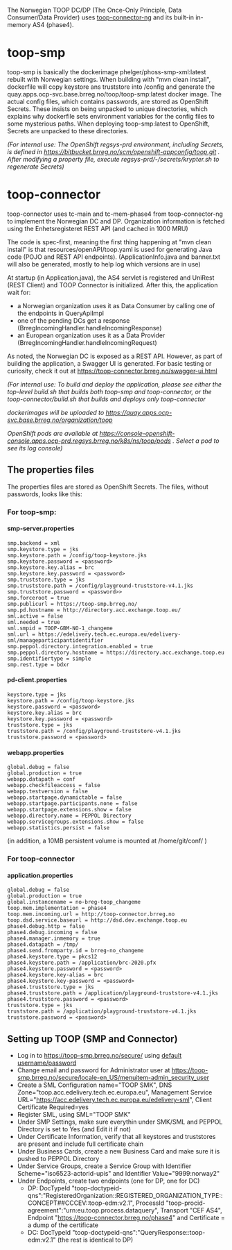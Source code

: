 The Norwegian TOOP DC/DP (The Once-Only Principle, Data Consumer/Data Provider) uses [toop-connector-ng](https://github.com/TOOP4EU/toop-connector-ng) and its built-in in-memory AS4 (phase4).

# toop-smp
toop-smp is basically the dockerimage phelger/phoss-smp-xml:latest rebuilt with Norwegian settings.
When building with "mvn clean install", dockerfile will copy keystore ans truststore into /config and generate the quay.apps.ocp-svc.base.brreg.no/toop/toop-smp:latest docker image. The actual config files, which contains passwords, are stored as OpenShift Secrets. These insists on being unpacked to unique directories, which explains why dockerfile sets environment variables for the config files to some mysterious paths. When deploying toop-smp:latest to OpenShift, Secrets are unpacked to these directories.

_(For internal use: The OpenShift regsys-prd environment, including Secrets, is defined in https://bitbucket.brreg.no/scm/openshift-appconfig/toop.git . After modifying a property file, execute regsys-prd/-/secrets/krypter.sh to regenerate Secrets)_

# toop-connector
toop-connector uses tc-main and tc-mem-phase4 from toop-connector-ng to implement the Norwegian DC and DP. Organization information is fetched using the Enhetsregisteret REST API (and cached in 1000 MRU)

The code is spec-first, meaning the first thing happening at "mvn clean install" is that resources/openAPI/toop.yaml is used for generating Java code (POJO and REST API endpoints). (ApplicationInfo.java and banner.txt will also be generated, mostly to help log which versions are in use)

At startup (in Application.java), the AS4 servlet is registered and UniRest (REST Client) and TOOP Connector is initialized. After this, the application wait for:
- a Norwegian organization uses it as Data Consumer by calling one of the endpoints in QueryApiImpl
- one of the pending DCs get a response (BrregIncomingHandler.handleIncomingResponse)
- an European organization uses it as a Data Provider (BrregIncomingHandler.handleIncomingRequest)

As noted, the Norwegian DC is exposed as a REST API. However, as part of building the application, a Swagger UI is generated. For basic testing or curiosity, check it out at https://toop-connector.brreg.no/swagger-ui.html

_(For internal use: To build and deploy the application, please see either the top-level build.sh that builds both toop-smp and toop-connector, or the toop-connector/build.sh that builds and deploys only toop-connector_

_dockerimages will be uploaded to https://quay.apps.ocp-svc.base.brreg.no/organization/toop_

_OpenShift pods are available at https://console-openshift-console.apps.ocp-prd.regsys.brreg.no/k8s/ns/toop/pods . Select a pod to see its log console)_

## The properties files
The properties files are stored as OpenShift Secrets. The files, without passwords, looks like this:
### For toop-smp:
#### smp-server.properties
```
smp.backend = xml
smp.keystore.type = jks
smp.keystore.path = /config/toop-keystore.jks
smp.keystore.password = <password>
smp.keystore.key.alias = brc
smp.keystore.key.password = <password>
smp.truststore.type = jks
smp.truststore.path = /config/playground-truststore-v4.1.jks
smp.truststore.password = <password>>
smp.forceroot = true
smp.publicurl = https://toop-smp.brreg.no/
smp.pd.hostname = http://directory.acc.exchange.toop.eu/
sml.active = false
sml.needed = true
sml.smpid = TOOP-GBM-NO-1_changeme
sml.url = https://edelivery.tech.ec.europa.eu/edelivery-sml/manageparticipantidentifier
smp.peppol.directory.integration.enabled = true
smp.peppol.directory.hostname = https://directory.acc.exchange.toop.eu
smp.identifiertype = simple
smp.rest.type = bdxr
```

#### pd-client.properties
```
keystore.type = jks
keystore.path = /config/toop-keystore.jks
keystore.password = <password>
keystore.key.alias = brc
keystore.key.password = <password>
truststore.type = jks
truststore.path = /config/playground-truststore-v4.1.jks
truststore.password = <password>
```

#### webapp.properties
```
global.debug = false
global.production = true
webapp.datapath = conf
webapp.checkfileaccess = false
webapp.testversion = false
webapp.startpage.dynamictable = false
webapp.startpage.participants.none = false
webapp.startpage.extensions.show = false
webapp.directory.name = PEPPOL Directory
webapp.servicegroups.extensions.show = false
webapp.statistics.persist = false
```
(in addition, a 10MB persistent volume is mounted at /home/git/conf/ )

### For toop-connector
#### application.properties 
```
global.debug = false
global.production = true
global.instancename = no-breg-toop_changeme
toop.mem.implementation = phase4
toop.mem.incoming.url = http://toop-connector.brreg.no
toop.dsd.service.baseurl = http://dsd.dev.exchange.toop.eu
phase4.debug.http = false
phase4.debug.incoming = false
phase4.manager.inmemory = true
phase4.datapath = /tmp/
phase4.send.fromparty.id = brreg-no_changeme
phase4.keystore.type = pkcs12
phase4.keystore.path = /application/brc-2020.pfx
phase4.keystore.password = <password>
phase4.keystore.key-alias = brc
phase4.keystore.key-password = <password>
phase4.truststore.type = jks
phase4.truststore.path = /application/playground-truststore-v4.1.jks
phase4.truststore.password = <password>
truststore.type = jks
truststore.path = /application/playground-truststore-v4.1.jks
truststore.password = <password>
```

## Setting up TOOP (SMP and Connector)
- Log in to https://toop-smp.brreg.no/secure/ using [default username/password](https://github.com/phax/phoss-smp/wiki/Running#default-login)
- Change email and password for Administrator user at https://toop-smp.brreg.no/secure/locale-en_US/menuitem-admin_security_user
- Create a SML Configuration name="TOOP SMK", DNS Zone="toop.acc.edelivery.tech.ec.europa.eu", Management Service URL="https://acc.edelivery.tech.ec.europa.eu/edelivery-sml", Client Certificate Required=yes
- Register SML, using SML="TOOP SMK"
- Under SMP Settings, make sure everythin under SMK/SML and PEPPOL Directory is set to Yes (and Edit it if not)
- Under Certificate Information, verify that all keystores and truststores are present and include full certificate chain
- Under Business Cards, create a new Business Card and make sure it is pushed to PEPPOL Directory
- Under Service Groups, create a Service Group with Identifier Scheme="iso6523-actorid-upis" and Identifier Value="9999:norway2"
- Under Endpoints, create two endpoints (one for DP, one for DC)
    - DP: DocTypeId "toop-doctypeid-qns":"RegisteredOrganization::REGISTERED_ORGANIZATION_TYPE::CONCEPT##CCCEV::toop-edm:v2.1", ProcessId "toop-procid-agreement":"urn:eu.toop.process.dataquery", Transport "CEF AS4", Endpoint "https://toop-connector.brreg.no/phase4" and Certificate = a dump of the certificate
    - DC: DocTypeId "toop-doctypeid-qns":"QueryResponse::toop-edm:v2.1" (the rest is identical to DP)
       